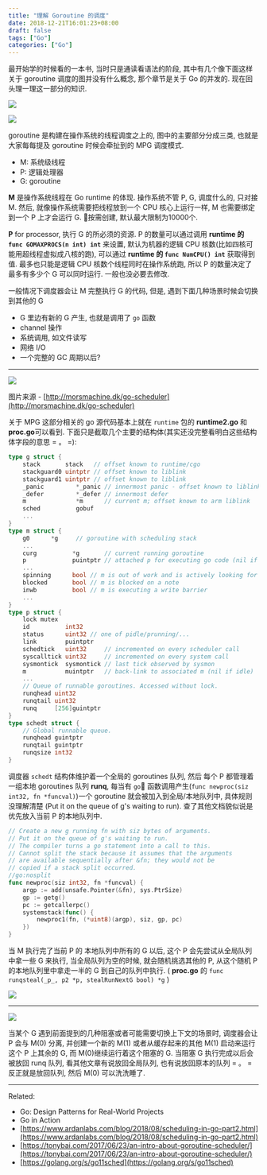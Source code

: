```yaml
---
title: "理解 Goroutine 的调度"
date: 2018-12-21T16:01:23+08:00
draft: false
tags: ["Go"]
categories: ["Go"]
---
```


最开始学的时候看的一本书, 当时只是通读看语法的阶段, 其中有几个像下面这样关于 goroutine 调度的图并没有什么概念, 那个章节是关于 Go 的并发的. 现在回头理一理这一部分的知识.

![](http://wx2.sinaimg.cn/large/62fdd4d5gy1fyb9awfnvcj22801e07hy.jpg)

![](http://wx1.sinaimg.cn/large/62fdd4d5gy1fyb9bf7cpzj22801e0dom.jpg)

goroutine 是构建在操作系统的线程调度之上的,
图中的主要部分分成三类, 也就是大家每每提及 goroutine 时候会牵扯到的 MPG 调度模式.

- M: 系统级线程
- P: 逻辑处理器
- G: goroutine

**M** 是操作系统线程在 Go runtime 的体现. 操作系统不管 P, G, 调度什么的, 只对接 M. 然后, 就像操作系统需要把线程放到一个 CPU 核心上运行一样, M 也需要绑定到一个 P 上才会运行 G. 按需创建, 默认最大限制为10000个.

**P** for processor, 执行 G 的所必须的资源. P 的数量可以通过调用 **runtime 的 `func GOMAXPROCS(n int) int`** 来设置, 默认为机器的逻辑 CPU 核数(比如四核可能用超线程虚拟成八核的跑), 可以通过 **runtime 的 `func NumCPU() int`** 获取得到值. 最多也只能是逻辑 CPU 核数个线程同时在操作系统跑, 所以 P 的数量决定了最多有多少个 G 可以同时运行. 一般也没必要去修改.

一般情况下调度器会让 M 完整执行 G 的代码, 但是, 遇到下面几种场景时候会切换到其他的 G

- G 里边有新的 G 产生, 也就是调用了 `go` 函数
- channel 操作
- 系统调用, 如文件读写
- 网络 I/O
- 一个完整的 GC 周期以后?

---------------

![](http://wx3.sinaimg.cn/large/62fdd4d5gy1fyday1v2bjj20b40avglr.jpg)

图片来源 - [http://morsmachine.dk/go-scheduler](http://morsmachine.dk/go-scheduler)

关于 MPG 这部分相关的 go 源代码基本上就在 `runtime` 包的 **runtime2.go** 和 **proc.go**可以看到. 下面只是截取几个主要的结构体(其实还没完整看明白这些结构体字段的意思 = 。 =):

```go
type g struct {
    stack       stack   // offset known to runtime/cgo
    stackguard0 uintptr // offset known to liblink
    stackguard1 uintptr // offset known to liblink
    _panic         *_panic // innermost panic - offset known to liblink
    _defer         *_defer // innermost defer
    m              *m      // current m; offset known to arm liblink
    sched          gobuf
    ...
}
type m struct {
    g0      *g     // goroutine with scheduling stack
    ...
    curg          *g       // current running goroutine
    p             puintptr // attached p for executing go code (nil if not executing go code)
    ...
    spinning      bool // m is out of work and is actively looking for work
    blocked       bool // m is blocked on a note
    inwb          bool // m is executing a write barrier
    ...
}
type p struct {
    lock mutex
    id          int32
    status      uint32 // one of pidle/prunning/...
    link        puintptr
    schedtick   uint32     // incremented on every scheduler call
    syscalltick uint32     // incremented on every system call
    sysmontick  sysmontick // last tick observed by sysmon
    m           muintptr   // back-link to associated m (nil if idle)
    ...
    // Queue of runnable goroutines. Accessed without lock.
    runqhead uint32
    runqtail uint32
    runq     [256]guintptr
}
type schedt struct {
    // Global runnable queue.
    runqhead guintptr
    runqtail guintptr
    runqsize int32
}
```

调度器 `schedt` 结构体维护着一个全局的 goroutines 队列, 然后
每个 P 都管理着一组本地 goroutines 队列 **runq**, 每当有 `go` 函数调用产生(`func newproc(siz int32, fn *funcval)`)一个 goroutine 就会被加入到全局/本地队列中, 具体规则没理解清楚 (Put it on the queue of g's waiting to run). 查了其他文档貌似说是优先放入当前 P 的本地队列中.

```go
// Create a new g running fn with siz bytes of arguments.
// Put it on the queue of g's waiting to run.
// The compiler turns a go statement into a call to this.
// Cannot split the stack because it assumes that the arguments
// are available sequentially after &fn; they would not be
// copied if a stack split occurred.
//go:nosplit
func newproc(siz int32, fn *funcval) {
    argp := add(unsafe.Pointer(&fn), sys.PtrSize)
    gp := getg()
    pc := getcallerpc()
    systemstack(func() {
        newproc1(fn, (*uint8)(argp), siz, gp, pc)
    })
}
```

当 M 执行完了当前 P 的 本地队列中所有的 G 以后, 这个 P 会先尝试从全局队列中拿一些 G 来执行, 当全局队列为空的时候, 就会随机挑选其他的 P, 从这个随机 P 的本地队列里中拿走一半的 G 到自己的队列中执行. ( **proc.go** 的 `func runqsteal(_p_, p2 *p, stealRunNextG bool) *g` )

![](http://wx1.sinaimg.cn/large/62fdd4d5gy1fyday2bzmnj20fa0b40sx.jpg)

---------------

![](http://wx1.sinaimg.cn/large/62fdd4d5gy1fyday2naj5j20fa0b474h.jpg)

当某个 G 遇到前面提到的几种阻塞或者可能需要切换上下文的场景时, 调度器会让 P 会与 M(0) 分离, 并创建一个新的 M(1) 或者从缓存起来的其他 M(1) 启动来运行这个 P 上其余的 G, 而 M(0)继续运行着这个阻塞的 G. 当阻塞 G 执行完成以后会被放回 runq 队列, 看其他文章有说放回全局队列, 也有说放回原本的队列 = 。 = 反正就是放回队列, 然后 M(0) 可以洗洗睡了.

---------------

Related:

- Go: Design Patterns for Real-World Projects
- Go in Action
- [https://www.ardanlabs.com/blog/2018/08/scheduling-in-go-part2.html](https://www.ardanlabs.com/blog/2018/08/scheduling-in-go-part2.html)
- [https://tonybai.com/2017/06/23/an-intro-about-goroutine-scheduler/](https://tonybai.com/2017/06/23/an-intro-about-goroutine-scheduler/)
- [https://golang.org/s/go11sched](https://golang.org/s/go11sched)
